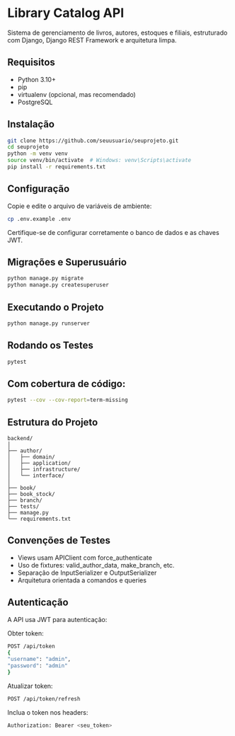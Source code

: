 # Library Catalog API

Sistema de gerenciamento de livros, autores, estoques e filiais, estruturado com Django, Django REST Framework e arquitetura limpa.

## Requisitos

- Python 3.10+
- pip
- virtualenv (opcional, mas recomendado)
- PostgreSQL

## Instalação

```bash
git clone https://github.com/seuusuario/seuprojeto.git
cd seuprojeto
python -m venv venv
source venv/bin/activate  # Windows: venv\Scripts\activate
pip install -r requirements.txt
```

## Configuração
Copie e edite o arquivo de variáveis de ambiente:
```bash
cp .env.example .env
```
Certifique-se de configurar corretamente o banco de dados e as chaves JWT.

## Migrações e Superusuário
```bash
python manage.py migrate
python manage.py createsuperuser
```
## Executando o Projeto
```bash
python manage.py runserver
```

## Rodando os Testes
```bash
pytest
```

## Com cobertura de código:
```bash
pytest --cov --cov-report=term-missing
```

## Estrutura do Projeto
```tree
backend/
│
├── author/
│   ├── domain/
│   ├── application/
│   ├── infrastructure/
│   └── interface/
│
├── book/
├── book_stock/
├── branch/
├── tests/
├── manage.py
└── requirements.txt
```

## Convenções de Testes
- Views usam APIClient com force_authenticate
- Uso de fixtures: valid_author_data, make_branch, etc.
- Separação de InputSerializer e OutputSerializer
- Arquitetura orientada a comandos e queries

## Autenticação
A API usa JWT para autenticação:

Obter token:

```bash
POST /api/token
{
"username": "admin",
"password": "admin"
}
```
Atualizar token:

```bash
POST /api/token/refresh
```

Inclua o token nos headers:

```bash
Authorization: Bearer <seu_token>
```